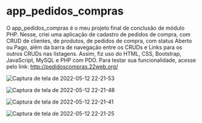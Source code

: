 # app_pedidos_compras

O app_pedidos_compras é o meu projeto final de conclusão de módulo PHP.
Nesse, criei uma aplicação de cadastro de pedidos de compra, com CRUD de clientes,
de produtos, de pedidos de compra, com status Aberto ou Pago, além da barra de 
navegação entre os CRUDs e Links para os outros CRUDs nas listagens. Assim, fiz uso
do HTML, CSS, Bootstrap, JavaScript, MySQL e PHP com PDO.
Para testar sua funcionalidade, acesse pelo link: http://pedidoscompras.22web.org/

![Captura de tela de 2022-05-12 22-21-53](https://user-images.githubusercontent.com/88064533/168193047-34571382-ff2d-4123-9fb1-1accb7b02b1f.png)

![Captura de tela de 2022-05-12 22-21-48](https://user-images.githubusercontent.com/88064533/168193058-720d0e9c-2347-47ae-ace4-9c403a2596eb.png)

![Captura de tela de 2022-05-12 22-21-41](https://user-images.githubusercontent.com/88064533/168193064-58a7701f-b371-40e3-b1fb-b071d854a11e.png)

![Captura de tela de 2022-05-12 22-21-25](https://user-images.githubusercontent.com/88064533/168193074-bd5aab02-688f-4d41-9ded-2651ffe928dc.png)
